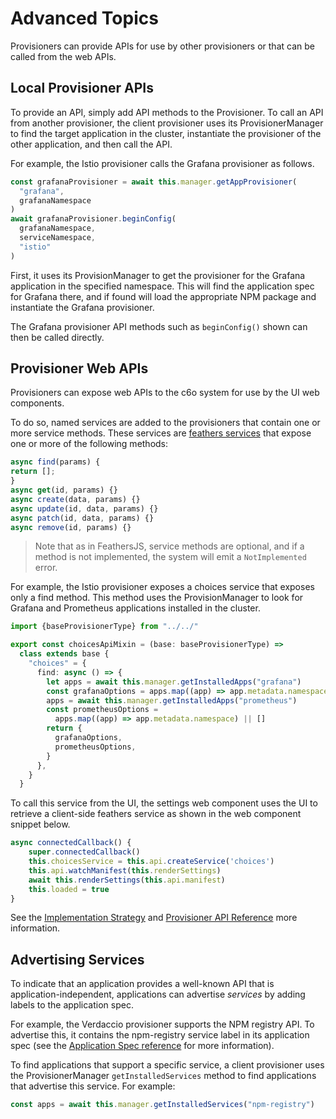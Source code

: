 # Advanced Topics

Provisioners can provide APIs for use by other provisioners or that can be called from the web APIs.

## Local Provisioner APIs

To provide an API, simply add API methods to the Provisioner. To call an API from another provisioner, the client provisioner uses its ProvisionerManager to find the target application in the cluster, instantiate the provisioner of the other application, and then call the API.

For example, the Istio provisioner calls the Grafana provisioner as follows.

```typescript
const grafanaProvisioner = await this.manager.getAppProvisioner(
  "grafana",
  grafanaNamespace
)
await grafanaProvisioner.beginConfig(
  grafanaNamespace,
  serviceNamespace,
  "istio"
)
```

First, it uses its ProvisionManager to get the provisioner for the Grafana application in the specified namespace. This will find the application spec for Grafana there, and if found will load the appropriate NPM package and instantiate the Grafana provisioner.

The Grafana provisioner API methods such as `beginConfig()` shown can then be called directly.

## Provisioner Web APIs

Provisioners can expose web APIs to the c6o system for use by the UI web components.

To do so, named services are added to the provisioners that contain one or more service methods. These services are [feathers services](https://docs.feathersjs.com/api/services.html) that expose one or more of the following methods:

```typescript
async find(params) {
return [];
}
async get(id, params) {}
async create(data, params) {}
async update(id, data, params) {}
async patch(id, data, params) {}
async remove(id, params) {}
```

> Note that as in FeathersJS, service methods are optional, and if a method is not implemented, the system will emit a `NotImplemented` error.

For example, the Istio provisioner exposes a choices service that exposes only a find method. This method uses the ProvisionManager to look for Grafana and Prometheus applications installed in the cluster.

```typescript
import {baseProvisionerType} from "../../"

export const choicesApiMixin = (base: baseProvisionerType) =>
  class extends base {
    "choices" = {
      find: async () => {
        let apps = await this.manager.getInstalledApps("grafana")
        const grafanaOptions = apps.map((app) => app.metadata.namespace) || []
        apps = await this.manager.getInstalledApps("prometheus")
        const prometheusOptions =
          apps.map((app) => app.metadata.namespace) || []
        return {
          grafanaOptions,
          prometheusOptions,
        }
      },
    }
  }
```

To call this service from the UI, the settings web component uses the UI to retrieve a client-side feathers service as shown in the web component snippet below.

```typescript
async connectedCallback() {
	super.connectedCallback()
	this.choicesService = this.api.createService('choices')
	this.api.watchManifest(this.renderSettings)
	await this.renderSettings(this.api.manifest)
	this.loaded = true
}
```

See the [Implementation Strategy](/guides/implementation.md) and [Provisioner API Reference](/reference/provisioners.md) more information.

## Advertising Services

To indicate that an application provides a well-known API that is application-independent, applications can advertise _services_ by adding labels to the application spec.

For example, the Verdaccio provisioner supports the NPM registry API. To advertise this, it contains the npm-registry service label in its application spec (see the [Application Spec reference](/reference/appspec.md) for more information).

To find applications that support a specific service, a client provisioner uses the ProvisionerManager `getInstalledServices` method to find applications that advertise this service. For example:

```typescript
const apps = await this.manager.getInstalledServices("npm-registry")
```

